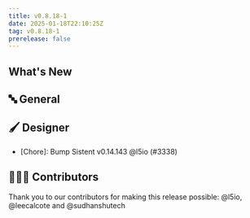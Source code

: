 ```yaml
---
title: v0.8.18-1
date: 2025-01-18T22:10:25Z
tag: v0.8.18-1
prerelease: false
---
```


## What's New
## 🔤 General
## 🖌️ Designer

- [Chore]: Bump Sistent v0.14.143 @l5io (#3338)

## 👨🏽‍💻 Contributors

Thank you to our contributors for making this release possible:
@l5io, @leecalcote and @sudhanshutech
